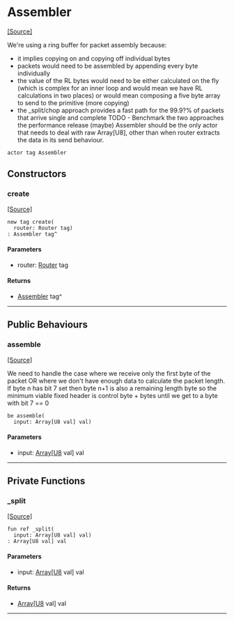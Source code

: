 # Assembler
<span class="source-link">[[Source]](src/mqtt-assembler/assembler.md#L-0-21)</span>

We're using a ring buffer for packet assembly because:
- it implies copying on and copying off individual bytes
- packets would need to be assembled by appending every byte individually
- the value of the RL bytes would need to be either calculated on the fly (which is complex
 for an inner loop and would mean we have RL calculations in two places) or would mean
composing a five byte array to send to the primitive (more copying) 
- the _split/chop approach provides a fast path for the 99.9?% of packets that arrive 
single and complete
TODO - Benchmark the two approaches  the performance release (maybe) 
Assembler should be the only actor that needs to deal with raw Array[U8], 
other than when router extracts the data in its send behaviour.


```pony
actor tag Assembler
```

## Constructors

### create
<span class="source-link">[[Source]](src/mqtt-assembler/assembler.md#L-0-40)</span>


```pony
new tag create(
  router: Router tag)
: Assembler tag^
```
#### Parameters

*   router: [Router](mqtt-router-Router.md) tag

#### Returns

* [Assembler](mqtt-assembler-Assembler.md) tag^

---

## Public Behaviours

### assemble
<span class="source-link">[[Source]](src/mqtt-assembler/assembler.md#L-0-44)</span>


We need to handle the case where we receive only the first byte of the packet OR
where we don't have enough data to calculate the packet length.  
If byte n has bit 7 set then byte n+1 is also a remaining length byte so the minimum 
viable fixed header is control byte + bytes until we get to a byte with bit 7 == 0


```pony
be assemble(
  input: Array[U8 val] val)
```
#### Parameters

*   input: [Array](builtin-Array.md)\[[U8](builtin-U8.md) val\] val

---

## Private Functions

### _split
<span class="source-link">[[Source]](src/mqtt-assembler/assembler.md#L-0-76)</span>


```pony
fun ref _split(
  input: Array[U8 val] val)
: Array[U8 val] val
```
#### Parameters

*   input: [Array](builtin-Array.md)\[[U8](builtin-U8.md) val\] val

#### Returns

* [Array](builtin-Array.md)\[[U8](builtin-U8.md) val\] val

---


